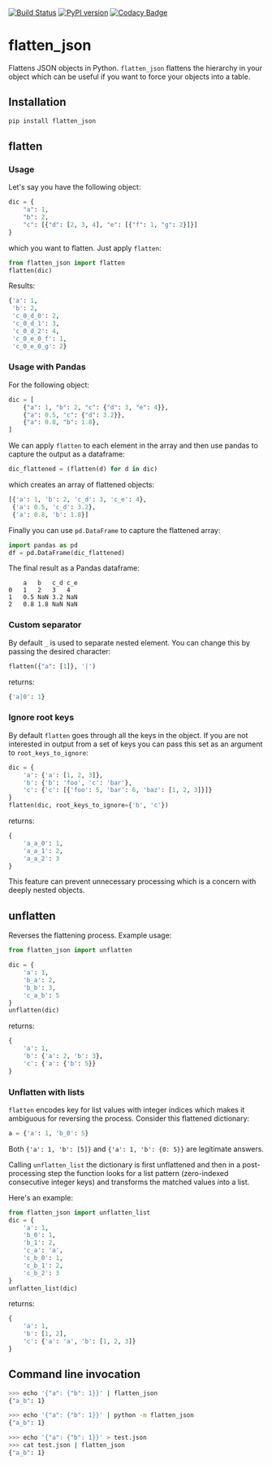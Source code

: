 [![Build Status](https://travis-ci.org/amirziai/flatten.svg?branch=master)](https://travis-ci.org/amirziai/flatten) [![PyPI version](https://badge.fury.io/py/flatten_json.svg)](https://badge.fury.io/py/flatten_json) [![Codacy Badge](https://api.codacy.com/project/badge/Coverage/7ae779ec4e99462f907c5afecfd5de48)](https://www.codacy.com/app/amirziai/flatten?utm_source=github.com&utm_medium=referral&utm_content=amirziai/flatten&utm_campaign=Badge_Coverage) 

# flatten_json
Flattens JSON objects in Python. ```flatten_json``` flattens the hierarchy in your object which can be useful if you want to force your objects into a table.

## Installation
```bash
pip install flatten_json
```

## flatten

### Usage
Let's say you have the following object:
```python
dic = {
    "a": 1,
    "b": 2,
    "c": [{"d": [2, 3, 4], "e": [{"f": 1, "g": 2}]}]
}
```
which you want to flatten. Just apply ```flatten```:
```python
from flatten_json import flatten
flatten(dic)
```

Results:
```python
{'a': 1,
 'b': 2,
 'c_0_d_0': 2,
 'c_0_d_1': 3,
 'c_0_d_2': 4,
 'c_0_e_0_f': 1,
 'c_0_e_0_g': 2}
```

### Usage with Pandas
For the following object:
```python
dic = [
    {"a": 1, "b": 2, "c": {"d": 3, "e": 4}},
    {"a": 0.5, "c": {"d": 3.2}},
    {"a": 0.8, "b": 1.8},
]
```
We can apply `flatten` to each element in the array and then use pandas to capture the output as a dataframe:
```python
dic_flattened = (flatten(d) for d in dic)
```
which creates an array of flattened objects:
```python
[{'a': 1, 'b': 2, 'c_d': 3, 'c_e': 4},
 {'a': 0.5, 'c_d': 3.2},
 {'a': 0.8, 'b': 1.8}]
```
Finally you can use ```pd.DataFrame``` to capture the flattened array:
```python
import pandas as pd
df = pd.DataFrame(dic_flattened)
```
The final result as a Pandas dataframe:
```
	a	b	c_d	c_e
0	1	2	3	4
1	0.5	NaN	3.2	NaN
2	0.8	1.8	NaN	NaN
```

### Custom separator
By default `_` is used to separate nested element. You can change this by passing the desired character:
```python
flatten({"a": [1]}, '|')
```
returns:
```python
{'a|0': 1}
```

### Ignore root keys
By default `flatten` goes through all the keys in the object. If you are not interested in output from a set of keys you can pass this set as an argument to `root_keys_to_ignore`:
```python
dic = {
    'a': {'a': [1, 2, 3]},
    'b': {'b': 'foo', 'c': 'bar'},
    'c': {'c': [{'foo': 5, 'bar': 6, 'baz': [1, 2, 3]}]}
}
flatten(dic, root_keys_to_ignore={'b', 'c'})
```
returns:
```python
{
    'a_a_0': 1,
    'a_a_1': 2,
    'a_a_2': 3
}
```
This feature can prevent unnecessary processing which is a concern with deeply nested objects.

## unflatten
Reverses the flattening process. Example usage:
```python
from flatten_json import unflatten

dic = {
    'a': 1,
    'b_a': 2,
    'b_b': 3,
    'c_a_b': 5
}
unflatten(dic)
```
returns:
```python
{
    'a': 1,
    'b': {'a': 2, 'b': 3},
    'c': {'a': {'b': 5}}
}
```

### Unflatten with lists
`flatten` encodes key for list values with integer indices which makes it ambiguous for reversing the process. Consider this flattened dictionary:
```python
a = {'a': 1, 'b_0': 5}
```

Both `{'a': 1, 'b': [5]}` and `{'a': 1, 'b': {0: 5}}` are legitimate answers.
 
Calling `unflatten_list` the dictionary is first unflattened and then in a post-processing step the function looks for a list pattern (zero-indexed consecutive integer keys) and transforms the matched values into a list.
 
Here's an example:
```python
from flatten_json import unflatten_list
dic = {
    'a': 1,
    'b_0': 1,
    'b_1': 2,
    'c_a': 'a',
    'c_b_0': 1,
    'c_b_1': 2,
    'c_b_2': 3
}
unflatten_list(dic)
```
returns:
```python
{
    'a': 1,
    'b': [1, 2],
    'c': {'a': 'a', 'b': [1, 2, 3]}
}
```

## Command line invocation
```bash
>>> echo '{"a": {"b": 1}}' | flatten_json
{"a_b": 1}

>>> echo '{"a": {"b": 1}}' | python -m flatten_json
{"a_b": 1}

>>> echo '{"a": {"b": 1}}' > test.json
>>> cat test.json | flatten_json
{"a_b": 1}
```
